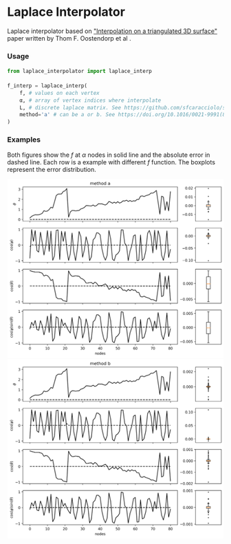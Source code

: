 # Laplace Interpolator
Laplace interpolator based on ["Interpolation on a triangulated 3D surface"](https://doi.org/10.1016/0021-9991(89)90103-4) paper written by Thom F. Oostendorp et al .
### Usage

```python
from laplace_interpolator import laplace_interp

f_interp = laplace_interp(
    f, # values on each vertex
    α, # array of vertex indices where interpolate
    L, # discrete laplace matrix. See https://github.com/sfcaracciolo/surface_laplacian
    method='a' # can be a or b. See https://doi.org/10.1016/0021-9991(89)90103-4
)
```
### Examples
Both figures show the $f$ at $\alpha$ nodes in solid line and the absolute error in dashed line. Each row is a example with different $f$ function. The boxplots represent the error distribution.

<img src="figs/interp_a.png" alt="drawing" width=""/>

<img src="figs/interp_b.png" alt="drawing" width=""/>